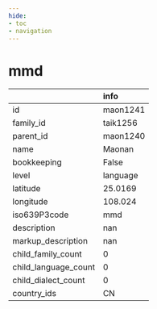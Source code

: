 ```yaml
---
hide:
- toc
- navigation
---
```

# mmd
|                      | info     |
|:---------------------|:---------|
| id                   | maon1241 |
| family_id            | taik1256 |
| parent_id            | maon1240 |
| name                 | Maonan   |
| bookkeeping          | False    |
| level                | language |
| latitude             | 25.0169  |
| longitude            | 108.024  |
| iso639P3code         | mmd      |
| description          | nan      |
| markup_description   | nan      |
| child_family_count   | 0        |
| child_language_count | 0        |
| child_dialect_count  | 0        |
| country_ids          | CN       |
